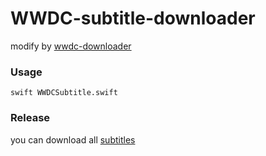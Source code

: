 # WWDC-subtitle-downloader

modify by [wwdc-downloader](https://github.com/ohoachuck/wwdc-downloader)

### Usage
````swift WWDCSubtitle.swift````

### Release
you can download all [subtitles](https://github.com/JaminZhou/WWDC-subtitle-downloader/files/1228327/subtitles.zip)
